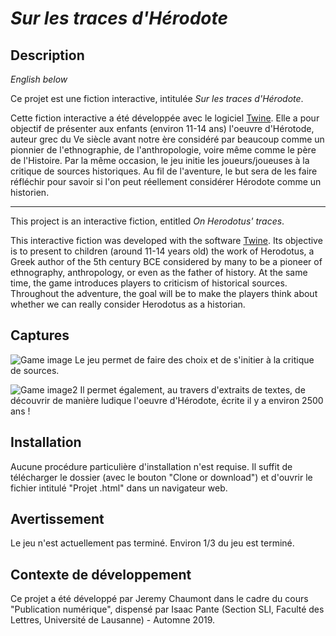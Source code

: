 # *Sur les traces d'Hérodote*
## Description
*English below*

Ce projet est une fiction interactive, intitulée *Sur les traces d'Hérodote*.

Cette fiction interactive a été développée avec le logiciel [Twine](https://twinery.org). Elle a pour objectif de présenter aux enfants (environ 11-14 ans) l'oeuvre d'Hérotode, auteur grec du Ve siècle avant notre ère considéré par beaucoup comme un pionnier de l'ethnographie, de l'anthropologie, voire même comme le père de l'Histoire. Par la même occasion, le jeu initie les joueurs/joueuses à la critique de sources historiques. Au fil de l'aventure, le but sera de les faire réfléchir pour savoir si l'on peut réellement considérer Hérodote comme un historien. 

--- 
This project is an interactive fiction, entitled *On Herodotus' traces*.

This interactive fiction was developed with the software [Twine](https://twinery.org). Its objective is to present to children (around 11-14 years old) the work of Herodotus, a Greek author of the 5th century BCE considered by many to be a pioneer of ethnography, anthropology, or even as the father of history. At the same time, the game introduces players to criticism of historical sources. Throughout the adventure, the goal will be to make the players think about whether we can really consider Herodotus as a historian.

## Captures 
![Game image](https://surlestracesdherodote.yolasite.com/resources/Hrodote-screenshot.jpg)
Le jeu permet de faire des choix et de s'initier à la critique de sources.

![Game image2](https://surlestracesdherodote.yolasite.com/resources/Hrodote-screenshot2.jpg)
Il permet également, au travers d'extraits de textes, de découvrir de manière ludique l'oeuvre d'Hérodote, écrite il y a environ 2500 ans ! 

## Installation 
Aucune procédure particulière d'installation n'est requise. Il suffit de télécharger le dossier (avec le bouton "Clone or download") et d'ouvrir le fichier intitulé "Projet .html" dans un navigateur web.

## Avertissement
Le jeu n'est actuellement pas terminé. Environ 1/3 du jeu est terminé.

## Contexte de développement 
Ce projet a été développé par Jeremy Chaumont dans le cadre du cours "Publication numérique", dispensé par Isaac Pante (Section SLI, Faculté des Lettres, Université de Lausanne) - Automne 2019.

